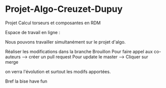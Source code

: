 # Projet-Algo-Creuzet-Dupuy
Projet Calcul torseurs et composantes en RDM


Espace de travail en ligne :

Nous pouvons travailler simultanément sur le projet d'algo.

Réaliser les modifications dans la branche Brouillon Pour faire appel aux co-auteurs --> créer un pull request Pour update le master --> Cliquer sur merge

on verra l'évolution et surtout les modifs apportées.

Bref la bise have fun
